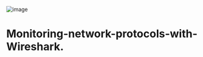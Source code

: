 ![image](https://github.com/user-attachments/assets/f0133a35-7242-49ba-8c5a-89141c0b4984)




# Monitoring-network-protocols-with-Wireshark.

